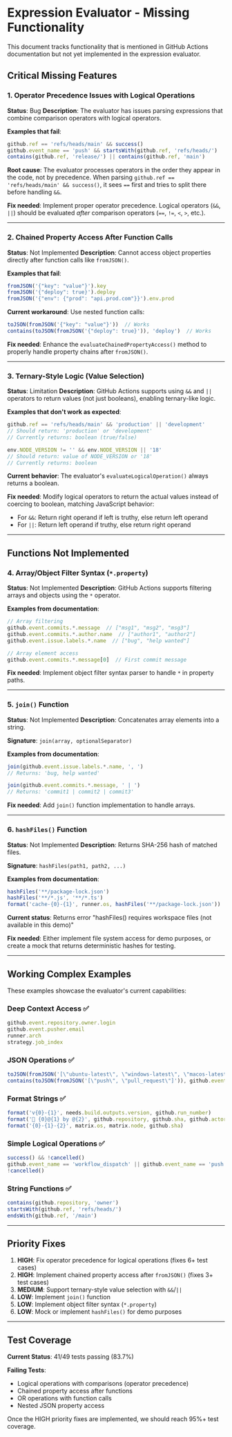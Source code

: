 # Expression Evaluator - Missing Functionality

This document tracks functionality that is mentioned in GitHub Actions documentation but not yet implemented in the expression evaluator.

## Critical Missing Features

### 1. **Operator Precedence Issues with Logical Operations**
**Status**: Bug
**Description**: The evaluator has issues parsing expressions that combine comparison operators with logical operators.

**Examples that fail**:
```javascript
github.ref == 'refs/heads/main' && success()
github.event_name == 'push' && startsWith(github.ref, 'refs/heads/')
contains(github.ref, 'release/') || contains(github.ref, 'main')
```

**Root cause**: The evaluator processes operators in the order they appear in the code, not by precedence. When parsing `github.ref == 'refs/heads/main' && success()`, it sees `==` first and tries to split there before handling `&&`.

**Fix needed**: Implement proper operator precedence. Logical operators (`&&`, `||`) should be evaluated *after* comparison operators (`==`, `!=`, `<`, `>`, etc.).

---

### 2. **Chained Property Access After Function Calls**
**Status**: Not Implemented
**Description**: Cannot access object properties directly after function calls like `fromJSON()`.

**Examples that fail**:
```javascript
fromJSON('{"key": "value"}').key
fromJSON('{"deploy": true}').deploy
fromJSON('{"env": {"prod": "api.prod.com"}}').env.prod
```

**Current workaround**: Use nested function calls:
```javascript
toJSON(fromJSON('{"key": "value"}'))  // Works
contains(toJSON(fromJSON('{"deploy": true}')), 'deploy')  // Works
```

**Fix needed**: Enhance the `evaluateChainedPropertyAccess()` method to properly handle property chains after `fromJSON()`.

---

### 3. **Ternary-Style Logic (Value Selection)**
**Status**: Limitation
**Description**: GitHub Actions supports using `&&` and `||` operators to return values (not just booleans), enabling ternary-like logic.

**Examples that don't work as expected**:
```javascript
github.ref == 'refs/heads/main' && 'production' || 'development'
// Should return: 'production' or 'development'
// Currently returns: boolean (true/false)

env.NODE_VERSION != '' && env.NODE_VERSION || '18'
// Should return: value of NODE_VERSION or '18'
// Currently returns: boolean
```

**Current behavior**: The evaluator's `evaluateLogicalOperation()` always returns a boolean.

**Fix needed**: Modify logical operators to return the actual values instead of coercing to boolean, matching JavaScript behavior:
- For `&&`: Return right operand if left is truthy, else return left operand
- For `||`: Return left operand if truthy, else return right operand

---

## Functions Not Implemented

### 4. **Array/Object Filter Syntax (`*.property`)**
**Status**: Not Implemented
**Description**: GitHub Actions supports filtering arrays and objects using the `*` operator.

**Examples from documentation**:
```javascript
// Array filtering
github.event.commits.*.message  // ["msg1", "msg2", "msg3"]
github.event.commits.*.author.name  // ["author1", "author2"]
github.event.issue.labels.*.name  // ["bug", "help wanted"]

// Array element access
github.event.commits.*.message[0]  // First commit message
```

**Fix needed**: Implement object filter syntax parser to handle `*` in property paths.

---

### 5. **`join()` Function**
**Status**: Not Implemented
**Description**: Concatenates array elements into a string.

**Signature**: `join(array, optionalSeparator)`

**Examples from documentation**:
```javascript
join(github.event.issue.labels.*.name, ', ')
// Returns: 'bug, help wanted'

join(github.event.commits.*.message, ' | ')
// Returns: 'commit1 | commit2 | commit3'
```

**Fix needed**: Add `join()` function implementation to handle arrays.

---

### 6. **`hashFiles()` Function**
**Status**: Not Implemented
**Description**: Returns SHA-256 hash of matched files.

**Signature**: `hashFiles(path1, path2, ...)`

**Examples from documentation**:
```javascript
hashFiles('**/package-lock.json')
hashFiles('**/*.js', '**/*.ts')
format('cache-{0}-{1}', runner.os, hashFiles('**/package-lock.json'))
```

**Current status**: Returns error "hashFiles() requires workspace files (not available in this demo)"

**Fix needed**: Either implement file system access for demo purposes, or create a mock that returns deterministic hashes for testing.

---

## Working Complex Examples

These examples showcase the evaluator's current capabilities:

### Deep Context Access ✅
```javascript
github.event.repository.owner.login
github.event.pusher.email
runner.arch
strategy.job_index
```

### JSON Operations ✅
```javascript
toJSON(fromJSON('[\"ubuntu-latest\", \"windows-latest\", \"macos-latest\"]'))
contains(toJSON(fromJSON('[\"push\", \"pull_request\"]')), github.event_name)
```

### Format Strings ✅
```javascript
format('v{0}-{1}', needs.build.outputs.version, github.run_number)
format('🚀 {0}@{1} by @{2}', github.repository, github.sha, github.actor)
format('{0}-{1}-{2}', matrix.os, matrix.node, github.sha)
```

### Simple Logical Operations ✅
```javascript
success() && !cancelled()
github.event_name == 'workflow_dispatch' || github.event_name == 'push'
!cancelled()
```

### String Functions ✅
```javascript
contains(github.repository, 'owner')
startsWith(github.ref, 'refs/heads/')
endsWith(github.ref, '/main')
```

---

## Priority Fixes

1. **HIGH**: Fix operator precedence for logical operations (fixes 6+ test cases)
2. **HIGH**: Implement chained property access after `fromJSON()` (fixes 3+ test cases)
3. **MEDIUM**: Support ternary-style value selection with `&&`/`||`
4. **LOW**: Implement `join()` function
5. **LOW**: Implement object filter syntax (`*.property`)
6. **LOW**: Mock or implement `hashFiles()` for demo purposes

---

## Test Coverage

**Current Status**: 41/49 tests passing (83.7%)

**Failing Tests**:
- Logical operations with comparisons (operator precedence)
- Chained property access after functions
- OR operations with function calls
- Nested JSON property access

Once the HIGH priority fixes are implemented, we should reach 95%+ test coverage.
